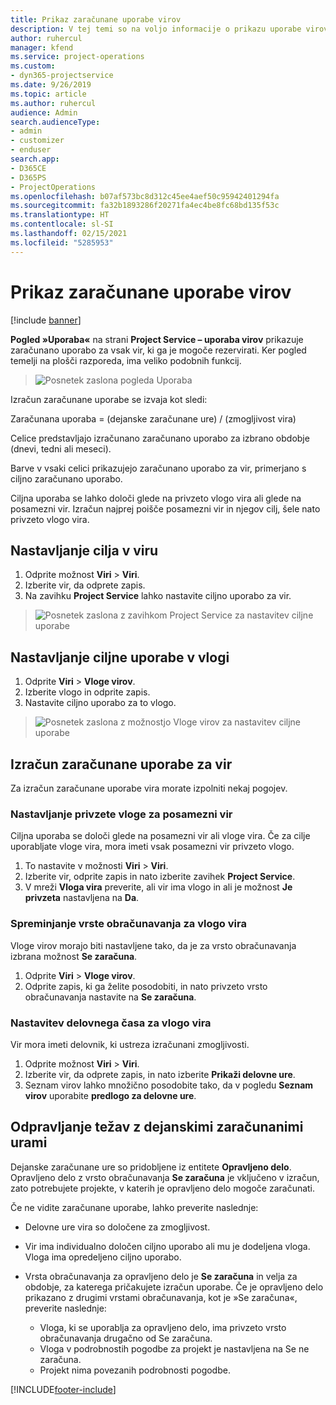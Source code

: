 ```yaml
---
title: Prikaz zaračunane uporabe virov
description: V tej temi so na voljo informacije o prikazu uporabe virov.
author: ruhercul
manager: kfend
ms.service: project-operations
ms.custom:
- dyn365-projectservice
ms.date: 9/26/2019
ms.topic: article
ms.author: ruhercul
audience: Admin
search.audienceType:
- admin
- customizer
- enduser
search.app:
- D365CE
- D365PS
- ProjectOperations
ms.openlocfilehash: b07af573bc8d312c45ee4aef50c95942401294fa
ms.sourcegitcommit: fa32b1893286f20271fa4ec4be8fc68bd135f53c
ms.translationtype: HT
ms.contentlocale: sl-SI
ms.lasthandoff: 02/15/2021
ms.locfileid: "5285953"
---
```

# <a name="view-chargeable-utilization-for-resources"></a>Prikaz zaračunane uporabe virov

[!include [banner](../includes/psa-now-project-operations.md)]
 
**Pogled »Uporaba«** na strani **Project Service – uporaba virov** prikazuje zaračunano uporabo za vsak vir, ki ga je mogoče rezervirati. Ker pogled temelji na plošči razporeda, ima veliko podobnih funkcij.

> ![Posnetek zaslona pogleda Uporaba](media/FAQ-utilization-1.png)
 

Izračun zaračunane uporabe se izvaja kot sledi:

   Zaračunana uporaba = (dejanske zaračunane ure) / (zmogljivost vira)

Celice predstavljajo izračunano zaračunano uporabo za izbrano obdobje (dnevi, tedni ali meseci).

Barve v vsaki celici prikazujejo zaračunano uporabo za vir, primerjano s ciljno zaračunano uporabo. 

Ciljna uporaba se lahko določi glede na privzeto vlogo vira ali glede na posamezni vir. Izračun najprej poišče posamezni vir in njegov cilj, šele nato privzeto vlogo vira.

## <a name="set-target-on-a-resource"></a>Nastavljanje cilja v viru

1. Odprite možnost **Viri** \> **Viri**. 
2. Izberite vir, da odprete zapis. 
3. Na zavihku **Project Service** lahko nastavite ciljno uporabo za vir.

> ![Posnetek zaslona z zavihkom Project Service za nastavitev ciljne uporabe](media/FAQ-utilization-2.png)
 
## <a name="set-target-utilization-on-a-role"></a>Nastavljanje ciljne uporabe v vlogi

1. Odprite **Viri** \> **Vloge virov**. 
2. Izberite vlogo in odprite zapis. 
3. Nastavite ciljno uporabo za to vlogo.

> ![Posnetek zaslona z možnostjo Vloge virov za nastavitev ciljne uporabe](media/FAQ-utilization-3.png)
 
## <a name="calculate-chargeable-utilization-for-a-resource"></a>Izračun zaračunane uporabe za vir

Za izračun zaračunane uporabe vira morate izpolniti nekaj pogojev. 

### <a name="set-default-role-for-individual-resource"></a>Nastavljanje privzete vloge za posamezni vir

Ciljna uporaba se določi glede na posamezni vir ali vloge vira. Če za cilje uporabljate vloge vira, mora imeti vsak posamezni vir privzeto vlogo. 

1. To nastavite v možnosti **Viri** \> **Viri**. 
2. Izberite vir, odprite zapis in nato izberite zavihek **Project Service**. 
3. V mreži **Vloga vira** preverite, ali vir ima vlogo in ali je možnost **Je privzeta** nastavljena na **Da**.
 
### <a name="change-billing-type-for-resource-role"></a>Spreminjanje vrste obračunavanja za vlogo vira

Vloge virov morajo biti nastavljene tako, da je za vrsto obračunavanja izbrana možnost **Se zaračuna**. 

1. Odprite **Viri** \> **Vloge virov**. 
2. Odprite zapis, ki ga želite posodobiti, in nato privzeto vrsto obračunavanja nastavite na **Se zaračuna**.

### <a name="set-working-hours-for-resource-role"></a>Nastavitev delovnega časa za vlogo vira
 
Vir mora imeti delovnik, ki ustreza izračunani zmogljivosti. 

1. Odprite možnost **Viri** \> **Viri**. 
2. Izberite vir, da odprete zapis, in nato izberite **Prikaži delovne ure**. 
3. Seznam virov lahko množično posodobite tako, da v pogledu **Seznam virov** uporabite **predlogo za delovne ure**.

## <a name="troubleshooting-chargeable-actual-hours"></a>Odpravljanje težav z dejanskimi zaračunanimi urami

Dejanske zaračunane ure so pridobljene iz entitete **Opravljeno delo**. Opravljeno delo z vrsto obračunavanja **Se zaračuna** je vključeno v izračun, zato potrebujete projekte, v katerih je opravljeno delo mogoče zaračunati.

Če ne vidite zaračunane uporabe, lahko preverite naslednje:

- Delovne ure vira so določene za zmogljivost.
- Vir ima individualno določen ciljno uporabo ali mu je dodeljena vloga. Vloga ima opredeljeno ciljno uporabo.
- Vrsta obračunavanja za opravljeno delo je **Se zaračuna** in velja za obdobje, za katerega pričakujete izračun uporabe. Če je opravljeno delo prikazano z drugimi vrstami obračunavanja, kot je »Se zaračuna«, preverite naslednje:

  - Vloga, ki se uporablja za opravljeno delo, ima privzeto vrsto obračunavanja drugačno od Se zaračuna.
  - Vloga v podrobnostih pogodbe za projekt je nastavljena na Se ne zaračuna.
  - Projekt nima povezanih podrobnosti pogodbe.



[!INCLUDE[footer-include](../includes/footer-banner.md)]